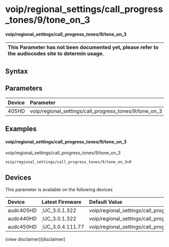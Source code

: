 ﻿---
description: voip/regional_settings/call_progress_tones/9/tone_on_3
search: false
---

# voip/regional_settings/call_progress_tones/9/tone_on_3

#### voip/regional_settings/call_progress_tones/9/tone_on_3


| This Parameter has not been documented yet, please refer to the audiocodes site to determin usage.  | 
| :--- |

## Syntax

## Parameters
|Device|Parameter|value|Description|
|:---|:---|:---|:---|
| 405HD | voip/regional_settings/call_progress_tones/9/tone_on_3 |  |  |

## Examples
#### voip/regional_settings/call_progress_tones/9/tone_on_3

voip/regional_settings/call_progress_tones/9/tone_on_3

```
voip/regional_settings/call_progress_tones/9/tone_on_3=0
```

## Devices
This parameter is available on the following devices

| Device | Latest Firmware | Default Value |
|:---|:---|:---|
| audc405HD | ;UC_3.0.1.322 | voip/regional_settings/call_progress_tones/9/tone_on_3=0 
| audc440HD | ;UC_3.0.1.322 | voip/regional_settings/call_progress_tones/9/tone_on_3=0 
| audc450HD | ;UC_3.0.4.111.77 | voip/regional_settings/call_progress_tones/9/tone_on_3=0 

(view disclaimer)[disclaimer]

